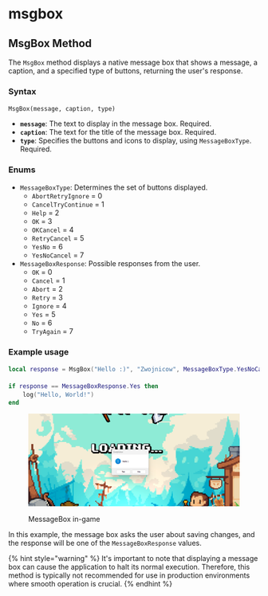 # msgbox

## MsgBox Method

The `MsgBox` method displays a native message box that shows a message, a caption, and a specified type of buttons, returning the user's response.

### **Syntax**

```plaintext
MsgBox(message, caption, type)
```

* **`message`**: The text to display in the message box. Required.
* **`caption`**: The text for the title of the message box. Required.
* **`type`**: Specifies the buttons and icons to display, using `MessageBoxType`. Required.

### **Enums**

* `MessageBoxType`: Determines the set of buttons displayed.
  * `AbortRetryIgnore` = 0
  * `CancelTryContinue` = 1
  * `Help` = 2
  * `OK` = 3
  * `OKCancel` = 4
  * `RetryCancel` = 5
  * `YesNo` = 6
  * `YesNoCancel` = 7
* `MessageBoxResponse`: Possible responses from the user.
  * `OK` = 0
  * `Cancel` = 1
  * `Abort` = 2
  * `Retry` = 3
  * `Ignore` = 4
  * `Yes` = 5
  * `No` = 6
  * `TryAgain` = 7

### Example usage

```lua
local response = MsgBox("Hello :)", "Zwojnicow", MessageBoxType.YesNoCancel)

if response == MessageBoxResponse.Yes then
    log("Hello, World!")
end
```

<figure><img src="../.gitbook/assets/Zrzut ekranu 2024-11-17 190133.png" alt=""><figcaption><p>MessageBox in-game</p></figcaption></figure>



In this example, the message box asks the user about saving changes, and the response will be one of the `MessageBoxResponse` values.

{% hint style="warning" %}
It's important to note that displaying a message box can cause the application to halt its normal execution. Therefore, this method is typically not recommended for use in production environments where smooth operation is crucial.
{% endhint %}



